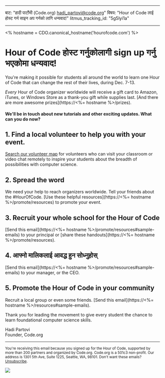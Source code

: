 * * *

बाट: "हादी पार्टोभी (Code.org) [&#104;&#x61;&#x64;&#105;&#x5f;&#112;&#x61;&#x72;&#116;&#x6f;&#118;&#x69;&#x40;&#99;&#x6f;&#100;&#x65;&#x2e;&#111;&#x72;&#103;](&#109;&#x61;&#105;&#x6c;&#x74;&#111;&#x3a;&#104;&#x61;&#x64;&#105;&#x5f;&#112;&#x61;&#x72;&#116;&#x6f;&#118;&#x69;&#x40;&#99;&#x6f;&#100;&#x65;&#x2e;&#111;&#x72;&#103;)" विषय: "Hour of Code लाई होस्ट गर्न साइन अप गर्नको लागि धन्यवाद!" litmus_tracking_id: "5g5lyi1a"

* * *

<% hostname = CDO.canonical_hostname('hourofcode.com') %>

# Hour of Code होस्ट गर्नुकोलागी sign up गर्नु भएकोमा धन्यवाद!

You're making it possible for students all around the world to learn one Hour of Code that can change the rest of their lives, during Dec. 7-13.

*Every* Hour of Code organizer worldwide will receive a gift card to Amazon, iTunes, or Windows Store as a thank-you gift while supplies last. [And there are more awesome prizes](https://<%= hostname %>/prizes).

#### We'll be in touch about new tutorials and other exciting updates. What can you do now?

## 1. Find a local volunteer to help you with your event.

[Search our volunteer map](https://code.org/volunteer/local) for volunteers who can visit your classroom or video chat remotely to inspire your students about the breadth of possibilities with computer science.

## 2. Spread the word

We need your help to reach organizers worldwide. Tell your friends about the #HourOfCode. [Use these helpful resources](https://<%= hostname %>/promote/resources) to promote your event.

## 3. Recruit your whole school for the Hour of Code

[Send this email](https://<%= hostname %>/promote/resources#sample-emails) to your principal or [share these handouts](https://<%= hostname %>/promote/resources).

## 4. आफ्नो मालिकलाई आवद्ध हुन सोध्नुहोस्

[Send this email](https://<%= hostname %>/promote/resources#sample-emails) to your manager, or the CEO.

## 5. Promote the Hour of Code in your community

Recruit a local group or even some friends. [Send this email](https://<%= hostname %>/resources#sample-emails).

Thank you for leading the movement to give every student the chance to learn foundational computer science skills.

Hadi Partovi  
Founder, Code.org

* * *

<small> You're receiving this email because you signed up for the Hour of Code, supported by more than 200 partners and organized by Code.org. Code.org is a 501c3 non-profit. Our address is 1301 5th Ave, Suite 1225, Seattle, WA, 98101. Don't want these emails? <a href="%= unsubscribe_link %">Unsubscribe</a>. </small>

![](<%= tracking_pixel %>)